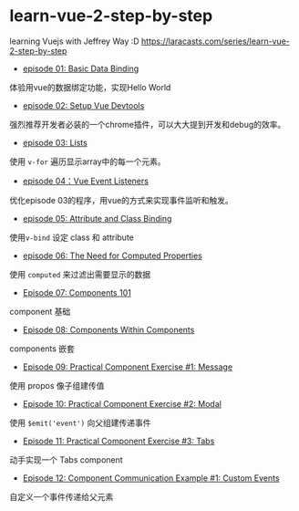 # learn-vue-2-step-by-step
learning Vuejs with Jeffrey Way :D https://laracasts.com/series/learn-vue-2-step-by-step

- [episode 01: Basic Data Binding](https://laracasts.com/series/learn-vue-2-step-by-step/episodes/1)

体验用vue的数据绑定功能，实现Hello World

- [episode 02: Setup Vue Devtools](https://laracasts.com/series/learn-vue-2-step-by-step/episodes/2)

强烈推荐开发者必装的一个chrome插件，可以大大提到开发和debug的效率。

- [episode 03: Lists](https://laracasts.com/series/learn-vue-2-step-by-step/episodes/3)

使用 `v-for` 遍历显示array中的每一个元素。

- [episode 04：Vue Event Listeners](https://laracasts.com/series/learn-vue-2-step-by-step/episodes/4)

优化episode 03的程序，用vue的方式来实现事件监听和触发。

- [episode 05: Attribute and Class Binding](https://laracasts.com/series/learn-vue-2-step-by-step/episodes/5)

使用`v-bind` 设定 class 和 attribute

- [episode 06: The Need for Computed Properties](https://laracasts.com/series/learn-vue-2-step-by-step/episodes/6)

使用 `computed` 来过滤出需要显示的数据

- [Episode 07: Components 101](https://laracasts.com/series/learn-vue-2-step-by-step/episodes/7)

component 基础

- [Episode 08: Components Within Components](https://laracasts.com/series/learn-vue-2-step-by-step/episodes/8)

components 嵌套

- [Episode 09: Practical Component Exercise #1: Message](https://laracasts.com/series/learn-vue-2-step-by-step/episodes/9)

使用 propos 像子组建传值

- [Episode 10: Practical Component Exercise #2: Modal](https://laracasts.com/series/learn-vue-2-step-by-step/episodes/10)

使用 `$emit('event')` 向父组建传递事件

- [Episode 11: Practical Component Exercise #3: Tabs](https://laracasts.com/series/learn-vue-2-step-by-step/episodes/11)

动手实现一个 Tabs component

- [Episode 12: Component Communication Example #1: Custom Events](https://laracasts.com/series/learn-vue-2-step-by-step/episodes/12)

自定义一个事件传递给父元素
